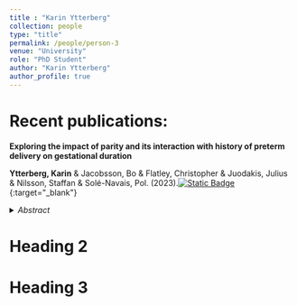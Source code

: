 ```yaml
---
title : "Karin Ytterberg"
collection: people
type: "title"
permalink: /people/person-3
venue: "University"
role: "PhD Student"
author: "Karin Ytterberg"
author_profile: true
---
```


Recent publications:
======
**Exploring the impact of parity and its interaction with history of preterm delivery on gestational duration** <br>

<span style="color:$green">**Ytterberg, Karin**</span> & Jacobsson, Bo & Flatley, Christopher & Juodakis, Julius & Nilsson, Staffan & Solé-Navais, Pol. (2023).[![Static Badge](https://img.shields.io/badge/DOI-10.1101%2F2023.02.16.23286023-a)](https://doi.org/10.1101/2023.02.16.23286023){:target="_blank"} <br> 
<details>
  <summary><i>Abstract</i></summary>
<i>Delivering preterm is the leading cause of death in neonates and children under five years of age. Both genetics and environmental factors play a role in timing of delivery, and these influences can be unique to a single pregnancy or shared across pregnancies of the same mother. The aim of this study was to understand how gestational duration is affected by parity and how parity modifies the association between history of preterm delivery and gestational duration. To investigate this, we analysed 1 118 318 spontaneous deliveries (1990 - 2012) from the Swedish Medical Birth Register, with access to pedigrees, using linear regressions and linear mixed models. We found that parity has a modest effect on the mean and a large effect on the variance of gestational duration. Interactions with a woman's clinical and family history of preterm delivery revealed both pregnancy-specific and shared factors. For instance, the effect of a previous preterm delivery on gestational duration is present across pregnancies, but the magnitude of its effect is pregnancy specific. The access to pedigrees made it possible to apply linear mixed models, thus including all woman's pregnancies in the model and accounting for unobserved mother-specific covariates. The linear mixed models highlighted a group effect bias when using linear regression to estimate the association between parity and gestational duration, likely caused by socioeconomic factors. Our study shed light on how parity affects gestational duration and modifies the effect of well-known risk factors of preterm delivery.</i>
</details>

Heading 2
======

Heading 3
======
